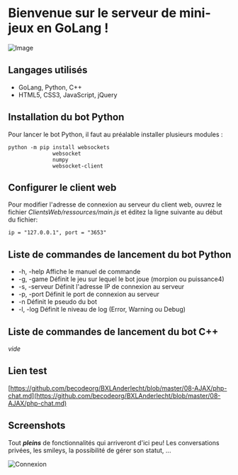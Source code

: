 # Bienvenue sur le serveur de mini-jeux en GoLang !

![Image](https://c.pxhere.com/photos/c5/d0/code_html_digital_coding_web_programming_computer_technology-670370.jpg!d)

## Langages utilisés

+ GoLang, Python, C++
+ HTML5, CSS3, JavaScript, jQuery

## Installation du bot Python

Pour lancer le bot Python, il faut au préalable installer plusieurs modules :
```
python -m pip install websockets
		      websocket
		      numpy
		      websocket-client
```

## Configurer le client web

Pour modifier l'adresse de connexion au serveur du client web, ouvrez le fichier *ClientsWeb/ressources/main.js* et éditez la ligne suivante au début du fichier:
```
ip = "127.0.0.1", port = "3653"
```

## Liste de commandes de lancement du bot Python

+ -h, -help            Affiche le manuel de commande
+ -g, -game            Définit le jeu sur lequel le bot joue (morpion ou puissance4)
+ -s, -serveur         Définit l'adresse IP de connexion au serveur
+ -p, -port            Définit le port de connexion au serveur
+ -n                   Définit le pseudo du bot
+ -l, -log             Définit le niveau de log (Error, Warning ou Debug)


## Liste de commandes de lancement du bot C++

_*vide*_













## Lien test
[https://github.com/becodeorg/BXLAnderlecht/blob/master/08-AJAX/php-chat.md](https://github.com/becodeorg/BXLAnderlecht/blob/master/08-AJAX/php-chat.md)

## Screenshots 

Tout _**pleins**_ de fonctionnalités qui arriveront d'ici peu! Les conversations privées, les smileys, la possibilité de gérer son statut, ... 

![Connexion](https://i.imgur.com/BxP73v9.png)

